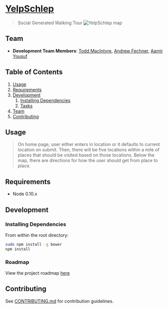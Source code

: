 # [YelpSchlep](yelpschlep.com)
> Social Generated Walking Tour
![YelpSchlep map](http://i.imgur.com/a1ImY6D.png)

## Team

  - __Development Team Members__: [Todd MacIntyre](https://twitter.com/toddmacintyre), [Andrew Fechner](https://twitter.com/AndrewFechner), [Aamir Yousuf](https://twitter.com/whyaamir)

## Table of Contents

1. [Usage](#Usage)
1. [Requirements](#requirements)
1. [Development](#development)
    1. [Installing Dependencies](#installing-dependencies)
    1. [Tasks](#tasks)
1. [Team](#team)
1. [Contributing](#contributing)

## Usage

> On home page, user either enters in location or it defaults to current location on submit.
> Then, there will be five locations within a mile of places that should be visited based on those locations.
> Below the map, there are directions for how the user should get from place to place.

## Requirements

- Node 0.10.x

## Development

### Installing Dependencies

From within the root directory:

```sh
sudo npm install -g bower
npm install
```

### Roadmap

View the project roadmap [here](https://github.com/routejs-66/routejs-66/issues)


## Contributing

See [CONTRIBUTING.md](CONTRIBUTING.md) for contribution guidelines.
